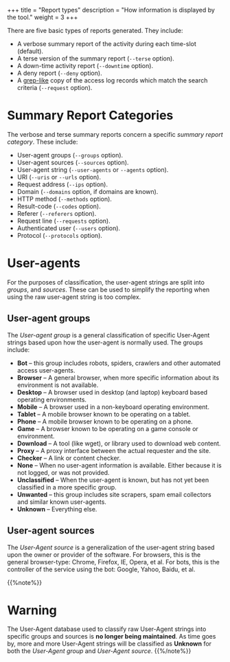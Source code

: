 +++
title = "Report types"
description = "How information is displayed by the tool."
weight = 3
+++

There are five basic types of reports generated. They include:

* A verbose summary report of the activity during each time-slot (default).
* A terse version of the summary report (`--terse` option).
* A down-time activity report (`--downtime` option).
* A deny report (`--deny` option).
* A [grep-like](https://en.wikipedia.org/wiki/Grep) copy of the access log records which match the search criteria (`--request` option).

# Summary Report Categories

The verbose and terse summary reports concern a specific *summary report category*. These include:

* User-agent groups (`--groups` option).
* User-agent sources (`--sources` option).
* User-agent string (`--user-agents` or `--agents` option).
* URI (`--uris` or `--urls` option).
* Request address (`--ips` option).
* Domain (`--domains` option, if domains are known).
* HTTP method (`--methods` option).
* Result-code (`--codes` option).
* Referer (`--referers` option).
* Request line (`--requests` option).
* Authenticated user (`--users` option).
* Protocol (`--protocols` option).

# User-agents

For the purposes of classification, the user-agent strings are split into *groups*, and *sources*. These can be used to simplify the reporting when using the raw user-agent string is too complex.

## User-agent groups

The *User-agent group* is a general classification of specific User-Agent strings
based upon how the user-agent is normally used. The groups include:

* **Bot** – this group includes robots, spiders, crawlers and other automated access user-agents.
* **Browser** – A general browser, when more specific information about its environment is not available.
* **Desktop** – A browser used in desktop (and laptop) keyboard based operating environments.
* **Mobile** – A browser used in a non-keyboard operating environment.
* **Tablet** – A mobile browser known to be operating on a tablet.
* **Phone** – A mobile browser known to be operating on a phone.
* **Game** – A browser known to be operating on a game console or environment.
* **Download** – A tool (like wget), or library used to download web content.
* **Proxy** – A proxy interface between the actual requester and the site.
* **Checker** – A link or content checker.
* **None** – When no user-agent information is available. Either because it is not logged, or was not provided.
* **Unclassified** – When the user-agent is known, but has not yet been classified in a more specific group.
* **Unwanted** – this group includes site scrapers, spam email collectors and similar known user-agents.
* **Unknown** – Everything else.

## User-agent sources

The *User-Agent source* is a generalization of the user-agent string based upon the owner or provider of the software. For browsers, this is the general browser-type: Chrome, Firefox, IE, Opera, et al. For bots, this is the controller of the service using the bot: Google, Yahoo, Baidu, et al.

{{%note%}}

# Warning

The User-Agent database used to classify raw User-Agent strings into specific groups and sources is **no longer being maintained**. As time goes by, more and more User-Agent strings will be classified as **Unknown** for both the *User-Agent group* and *User-Agent source*.
{{%/note%}}
